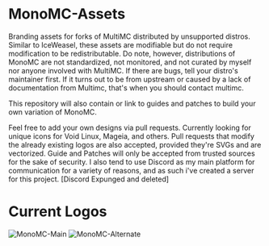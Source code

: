 # MonoMC-Assets
Branding assets for forks of MultiMC distributed by unsupported distros. Similar to IceWeasel, these assets are modifiable but do not require modification to be redistributable. Do note, however, distributions of MonoMC are not standardized, not monitored, and not curated by myself nor anyone involved with MultiMC. If there are bugs, tell your distro's maintainer first. If it turns out to be from upstream or caused by a lack of documentation from Multimc, that's when you should contact multimc.

This repository will also contain or link to guides and patches to build your own variation of MonoMC.

Feel free to add your own designs via pull requests. Currently looking for unique icons for Void Linux, Mageia, and others. Pull requests that modify the already existing logos are also accepted, provided they're SVGs and are vectorized. Guide and Patches will only be accepted from trusted sources for the sake of security.
I also tend to use Discord as my main platform for communication for a variety of reasons, and as such i've created a server for this project. [Discord Expunged and deleted]

# Current Logos
![MonoMC-Main](https://user-images.githubusercontent.com/19198652/134674243-72d3d41e-d1fe-4d1c-8847-7a9d901922cb.png)
![MonoMC-Alternate](https://user-images.githubusercontent.com/19198652/134674271-c7221aae-20c6-4b56-ac20-f5b0c5ff8332.png)

